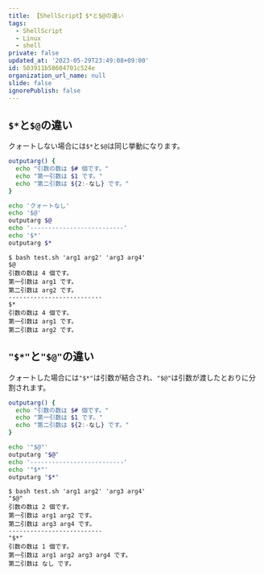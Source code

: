 ```yaml
---
title: 【ShellScript】$*と$@の違い
tags:
  - ShellScript
  - Linux
  - shell
private: false
updated_at: '2023-05-29T23:49:08+09:00'
id: 503911b58604701c524e
organization_url_name: null
slide: false
ignorePublish: false
---
```

## `$*`と`$@`の違い

クォートしない場合には`$*`と`$@`は同じ挙動になります。  

```test.sh
outputarg() {
  echo "引数の数は $# 個です。"
  echo "第一引数は $1 です。"
  echo "第二引数は ${2:-なし} です。"
}

echo 'クォートなし'
echo '$@'
outputarg $@
echo '--------------------------'
echo '$*'
outputarg $*

```

```terminal
$ bash test.sh 'arg1 arg2' 'arg3 arg4'
$@
引数の数は 4 個です。
第一引数は arg1 です。
第二引数は arg2 です。
--------------------------
$*
引数の数は 4 個です。
第一引数は arg1 です。
第二引数は arg2 です。
```

## `"$*"`と`"$@"`の違い

クォートした場合には`"$*"`は引数が結合され、`"$@"`は引数が渡したとおりに分割されます。

```test.sh
outputarg() {
  echo "引数の数は $# 個です。"
  echo "第一引数は $1 です。"
  echo "第二引数は ${2:-なし} です。"
}

echo '"$@"'
outputarg "$@"
echo '--------------------------'
echo '"$*"'
outputarg "$*"

```

```terminal
$ bash test.sh 'arg1 arg2' 'arg3 arg4'
"$@"
引数の数は 2 個です。
第一引数は arg1 arg2 です。
第二引数は arg3 arg4 です。
--------------------------
"$*"
引数の数は 1 個です。
第一引数は arg1 arg2 arg3 arg4 です。
第二引数は なし です。

```
